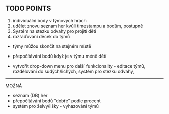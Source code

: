 ## TODO POINTS
1. individuální body v týmových hrách
2. udělet znovu seznam her kvůli timestampu a bodům, postupně
3. Systém na stezku odvahy pro projítí dětí 
4. rozřaďování děcek do týmů

- týmy můžou skončit na stejném místě

- přepočítávání bodů když je v týmu méně dětí

- vytvořit drop-down menu pro další funkcionality - editace týmů, rozdělování do sudých/lichých, systém pro stezku odvahy, 
---

MOŽNÁ
- seznam (DB) her
- přepočítávání bodů "dobře" podle procent
- systém pro želvy/lišky - vyhazování týmů
